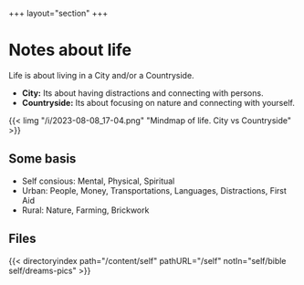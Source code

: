 +++
layout="section"
+++

# Notes about life
Life is about living in a City and/or a Countryside.

- **City:** Its about having distractions and connecting with persons.
- **Countryside:** Its about focusing on nature and connecting with yourself.

{{< limg "/i/2023-08-08_17-04.png" "Mindmap of life. City vs Countryside" >}}

## Some basis
- Self consious: Mental, Physical, Spiritual
- Urban: People, Money, Transportations, Languages, Distractions, First Aid
- Rural: Nature, Farming, Brickwork

## Files
{{< directoryindex path="/content/self" pathURL="/self" notIn="self/bible self/dreams-pics" >}}
